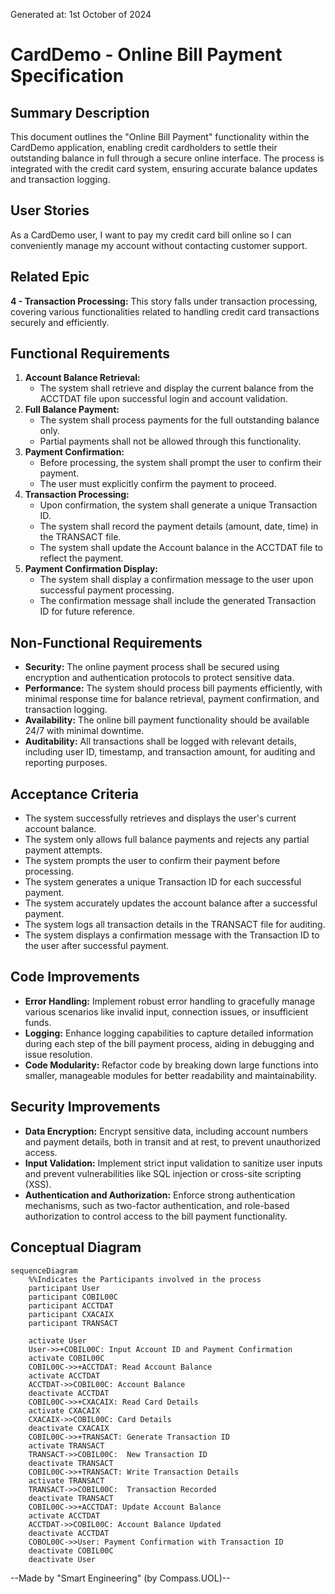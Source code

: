 Generated at: 1st October of 2024

# CardDemo - Online Bill Payment Specification

## Summary Description

This document outlines the "Online Bill Payment" functionality within the CardDemo application, enabling credit cardholders to settle their outstanding balance in full through a secure online interface. The process is integrated with the credit card system, ensuring accurate balance updates and transaction logging.

## User Stories

As a CardDemo user, I want to pay my credit card bill online so I can conveniently manage my account without contacting customer support.

## Related Epic

**4 - Transaction Processing:** This story falls under transaction processing, covering various functionalities related to handling credit card transactions securely and efficiently.

## Functional Requirements

1. **Account Balance Retrieval:**
   - The system shall retrieve and display the current balance from the ACCTDAT file upon successful login and account validation.
2. **Full Balance Payment:**
   - The system shall process payments for the full outstanding balance only.
   - Partial payments shall not be allowed through this functionality.
3. **Payment Confirmation:**
   - Before processing, the system shall prompt the user to confirm their payment.
   - The user must explicitly confirm the payment to proceed.
4. **Transaction Processing:**
   - Upon confirmation, the system shall generate a unique Transaction ID.
   - The system shall record the payment details (amount, date, time) in the TRANSACT file.
   - The system shall update the Account balance in the ACCTDAT file to reflect the payment.
5. **Payment Confirmation Display:**
   - The system shall display a confirmation message to the user upon successful payment processing.
   - The confirmation message shall include the generated Transaction ID for future reference.

## Non-Functional Requirements

- **Security:** The online payment process shall be secured using encryption and authentication protocols to protect sensitive data.
- **Performance:** The system should process bill payments efficiently, with minimal response time for balance retrieval, payment confirmation, and transaction logging.
- **Availability:** The online bill payment functionality should be available 24/7 with minimal downtime.
- **Auditability:** All transactions shall be logged with relevant details, including user ID, timestamp, and transaction amount, for auditing and reporting purposes.

## Acceptance Criteria

- The system successfully retrieves and displays the user's current account balance.
- The system only allows full balance payments and rejects any partial payment attempts.
- The system prompts the user to confirm their payment before processing.
- The system generates a unique Transaction ID for each successful payment.
- The system accurately updates the account balance after a successful payment.
- The system logs all transaction details in the TRANSACT file for auditing.
- The system displays a confirmation message with the Transaction ID to the user after successful payment.

## Code Improvements

- **Error Handling:** Implement robust error handling to gracefully manage various scenarios like invalid input, connection issues, or insufficient funds.
- **Logging:** Enhance logging capabilities to capture detailed information during each step of the bill payment process, aiding in debugging and issue resolution.
- **Code Modularity:** Refactor code by breaking down large functions into smaller, manageable modules for better readability and maintainability.

## Security Improvements

- **Data Encryption:** Encrypt sensitive data, including account numbers and payment details, both in transit and at rest, to prevent unauthorized access.
- **Input Validation:** Implement strict input validation to sanitize user inputs and prevent vulnerabilities like SQL injection or cross-site scripting (XSS).
- **Authentication and Authorization:** Enforce strong authentication mechanisms, such as two-factor authentication, and role-based authorization to control access to the bill payment functionality.

## Conceptual Diagram

```mermaid
sequenceDiagram
    %%Indicates the Participants involved in the process
    participant User
    participant COBIL00C
    participant ACCTDAT
    participant CXACAIX
    participant TRANSACT

    activate User
    User->>+COBIL00C: Input Account ID and Payment Confirmation
    activate COBIL00C
    COBIL00C->>+ACCTDAT: Read Account Balance
    activate ACCTDAT
    ACCTDAT->>COBIL00C: Account Balance
    deactivate ACCTDAT
    COBIL00C->>+CXACAIX: Read Card Details
    activate CXACAIX
    CXACAIX->>COBIL00C: Card Details
    deactivate CXACAIX
    COBIL00C->>+TRANSACT: Generate Transaction ID
    activate TRANSACT
    TRANSACT->>COBIL00C:  New Transaction ID
    deactivate TRANSACT
    COBIL00C->>+TRANSACT: Write Transaction Details
    activate TRANSACT
    TRANSACT->>COBIL00C:  Transaction Recorded
    deactivate TRANSACT
    COBIL00C->>+ACCTDAT: Update Account Balance
    activate ACCTDAT
    ACCTDAT->>COBIL00C: Account Balance Updated
    deactivate ACCTDAT
    COBOL00C->>User: Payment Confirmation with Transaction ID
    deactivate COBIL00C
    deactivate User
```

--Made by "Smart Engineering" (by Compass.UOL)--